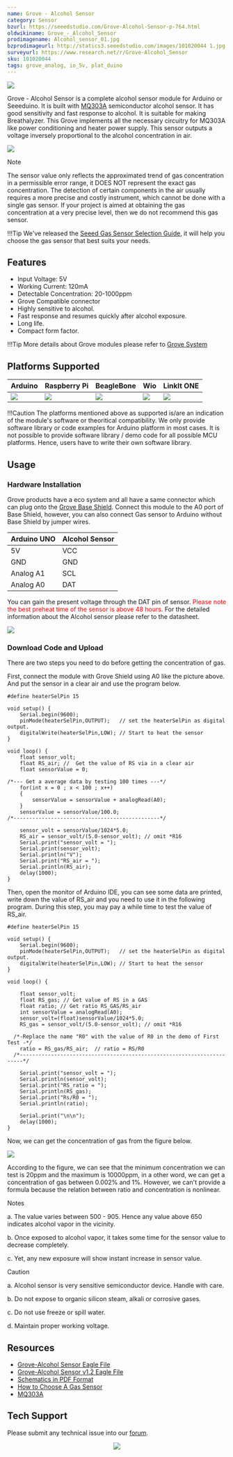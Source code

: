 ```yaml
---
name: Grove - Alcohol Sensor
category: Sensor
bzurl: https://seeedstudio.com/Grove-Alcohol-Sensor-p-764.html
oldwikiname: Grove_-_Alcohol_Sensor
prodimagename: Alcohol_sensor_01.jpg
bzprodimageurl: http://statics3.seeedstudio.com/images/101020044 1.jpg
surveyurl: https://www.research.net/r/Grove-Alcohol_Sensor
sku: 101020044
tags: grove_analog, io_5v, plat_duino
---
```


![](https://raw.githubusercontent.com/SeeedDocument/Grove-Alcohol_Sensor/master/img/Alcohol_sensor_01.jpg)

Grove - Alcohol Sensor is a complete alcohol sensor module for Arduino or Seeeduino. It is built with [MQ303A](https://raw.githubusercontent.com/SeeedDocument/Grove-Alcohol_Sensor/master/res/MQ303A.pdf) semiconductor alcohol sensor. It has good sensitivity and fast response to alcohol. It is suitable for making Breathalyzer. This Grove implements all the necessary circuitry for MQ303A like power conditioning and heater power supply. This sensor outputs a voltage inversely proportional to the alcohol concentration in air.

[![](https://raw.githubusercontent.com/SeeedDocument/common/master/Get_One_Now_Banner.png)](http://www.seeedstudio.com/Grove-Alcohol-Sensor-p-764.html)

<div class="admonition danger">
<p class="admonition-title">Note</p>
The sensor value only reflects the approximated trend of gas concentration in a permissible error range, it DOES NOT represent the exact gas concentration. The detection of certain components in the air usually requires a more precise and costly instrument, which cannot be done with a single gas sensor. If your project is aimed at obtaining the gas concentration at a very precise level, then we do not recommend this gas sensor.
</div>

!!!Tip
    We've released the [Seeed Gas Sensor Selection Guide](http://wiki.seeedstudio.com/Seeed_Gas_Sensor_Selection_Guide/), it will help you choose the gas sensor that best suits your needs.

Features
--------

-   Input Voltage: 5V
-   Working Current: 120mA
-   Detectable Concentration: 20-1000ppm
-   Grove Compatible connector
-   Highly sensitive to alcohol.
-   Fast response and resumes quickly after alcohol exposure.
-   Long life.
-   Compact form factor.

!!!Tip
    More details about Grove modules please refer to [Grove System](http://wiki.seeedstudio.com/Grove_System/)

Platforms Supported
-------------------

| Arduino                                                                                             | Raspberry Pi                                                                                             | BeagleBone                                                                                      | Wio                                                                                               | LinkIt ONE                                                                                         |
|-----------------------------------------------------------------------------------------------------|----------------------------------------------------------------------------------------------------------|-------------------------------------------------------------------------------------------------|---------------------------------------------------------------------------------------------------|----------------------------------------------------------------------------------------------------|
| ![](https://raw.githubusercontent.com/SeeedDocument/wiki_english/master/docs/images/arduino_logo.jpg) | ![](https://raw.githubusercontent.com/SeeedDocument/wiki_english/master/docs/images/raspberry_pi_logo_n.jpg) | ![](https://raw.githubusercontent.com/SeeedDocument/wiki_english/master/docs/images/bbg_logo_n.jpg) | ![](https://raw.githubusercontent.com/SeeedDocument/wiki_english/master/docs/images/wio_logo_n.jpg) | ![](https://raw.githubusercontent.com/SeeedDocument/wiki_english/master/docs/images/linkit_logo_n.jpg) |

!!!Caution
    The platforms mentioned above as supported is/are an indication of the module's software or theoritical compatibility. We only provide software library or code examples for Arduino platform in most cases. It is not possible to provide software library / demo code for all possible MCU platforms. Hence, users have to write their own software library.



Usage
-----

### Hardware Installation

Grove products have a eco system and all have a same connector which can plug onto the [Grove Base Shield](/Base_Shield_V2). Connect this module to the A0 port of Base Shield, however, you can also connect Gas sensor to Arduino without Base Shield by jumper wires.

| Arduino UNO | Alcohol Sensor |
|-------------|----------------|
| 5V          | VCC            |
| GND         | GND            |
| Analog A1   | SCL            |
| Analog A0   | DAT            |

You can gain the present voltage through the DAT pin of sensor. <font color="Red">Please note the best preheat time of the sensor is above 48 hours</font>. For the detailed information about the Alcohol sensor please refer to the datasheet.

![](https://raw.githubusercontent.com/SeeedDocument/Grove-Alcohol_Sensor/master/img/Twig_Alcohol_Sensor_Connected_To_Seeeduino_via_BaseStem.jpg)

### Download Code and Upload

There are two steps you need to do before getting the concentration of gas.

First, connect the module with Grove Shield using A0 like the picture above. And put the sensor in a clear air and use the program below.

```
#define heaterSelPin 15

void setup() {
    Serial.begin(9600);
    pinMode(heaterSelPin,OUTPUT);   // set the heaterSelPin as digital output.
    digitalWrite(heaterSelPin,LOW); // Start to heat the sensor
}

void loop() {
    float sensor_volt;
    float RS_air; //  Get the value of RS via in a clear air
    float sensorValue = 0;

/*--- Get a average data by testing 100 times ---*/
    for(int x = 0 ; x < 100 ; x++)
    {
        sensorValue = sensorValue + analogRead(A0);
    }
    sensorValue = sensorValue/100.0;
/*-----------------------------------------------*/

    sensor_volt = sensorValue/1024*5.0;
    RS_air = sensor_volt/(5.0-sensor_volt); // omit *R16
    Serial.print("sensor_volt = ");
    Serial.print(sensor_volt);
    Serial.println("V");
    Serial.print("RS_air = ");
    Serial.println(RS_air);
    delay(1000);
}
```

Then, open the monitor of Arduino IDE, you can see some data are printed, write down the value of RS_air and you need to use it in the following program. During this step, you may pay a while time to test the value of RS_air.

```
#define heaterSelPin 15

void setup() {
    Serial.begin(9600);
    pinMode(heaterSelPin,OUTPUT);   // set the heaterSelPin as digital output.
    digitalWrite(heaterSelPin,LOW); // Start to heat the sensor
}

void loop() {

    float sensor_volt;
    float RS_gas; // Get value of RS in a GAS
    float ratio; // Get ratio RS_GAS/RS_air
    int sensorValue = analogRead(A0);
    sensor_volt=(float)sensorValue/1024*5.0;
    RS_gas = sensor_volt/(5.0-sensor_volt); // omit *R16

  /*-Replace the name "R0" with the value of R0 in the demo of First Test -*/
    ratio = RS_gas/RS_air;  // ratio = RS/R0
  /*-----------------------------------------------------------------------*/

    Serial.print("sensor_volt = ");
    Serial.println(sensor_volt);
    Serial.print("RS_ratio = ");
    Serial.println(RS_gas);
    Serial.print("Rs/R0 = ");
    Serial.println(ratio);

    Serial.print("\n\n");
    delay(1000);
}
```

Now, we can get the concentration of gas from the figure below.

![](https://raw.githubusercontent.com/SeeedDocument/Grove-Alcohol_Sensor/master/img/Gas_Sensor_5.png)

According to the figure, we can see that the minimum concentration we can test is 20ppm and the maximum is 10000ppm, in a other word, we can get a concentration of gas between 0.002% and 1%. However, we can't provide a formula because the relation between ratio and concentration is nonlinear.

<div class="admonition note">
<p class="admonition-title">Notes</p>
<p> a. The value varies between 500 - 905. Hence any value above 650 indicates alcohol vapor in the vicinity.</p>
<p> b. Once exposed to alcohol vapor, it takes some time for the sensor value to decrease completely.</p>
<p> c. Yet, any new exposure will show instant increase in sensor value.</p>
</div>


<div class="admonition danger">
<p class="admonition-title">Caution</p>
<p> a. Alcohol sensor is very sensitive semiconductor device. Handle with care.</p>
<p> b. Do not expose to organic silicon steam, alkali or corrosive gases.</p>
<p> c. Do not use freeze or spill water.</p>
<p> d. Maintain proper working voltage.</p>
</div>

Resources
---------

- [Grove-Alcohol Sensor Eagle File](https://raw.githubusercontent.com/SeeedDocument/Grove-Alcohol_Sensor/master/res/Twig_-_Alcohol_Sensor_Eagle_Files.zip)
- [Grove-Alcohol Sensor v1.2 Eagle File](https://raw.githubusercontent.com/SeeedDocument/Grove-Alcohol_Sensor/master/res/Grove-Alcohol_Sensor_sch_pcbv1.2.zip)
- [Schematics in PDF Format](https://github.com/SeeedDocument/Grove-Alcohol_Sensor/raw/master/res/Grove%20-%20Alcohol%20Sensor%20v1.2.pdf)
- [How to Choose A Gas Sensor](/How_to_Chose_A_Gas_Sensor)
- [MQ303A](https://raw.githubusercontent.com/SeeedDocument/Grove-Alcohol_Sensor/master/res/MQ303A.pdf)

<!-- This Markdown file was created from http://www.seeedstudio.com/wiki/Grove_-_Alcohol_Sensor -->

## Tech Support
Please submit any technical issue into our [forum](http://forum.seeedstudio.com/). <br /><p style="text-align:center"><a href="https://www.seeedstudio.com/act-4.html?utm_source=wiki&utm_medium=wikibanner&utm_campaign=newproducts" target="_blank"><img src="https://github.com/SeeedDocument/Wiki_Banner/raw/master/new_product.jpg" /></a></p>